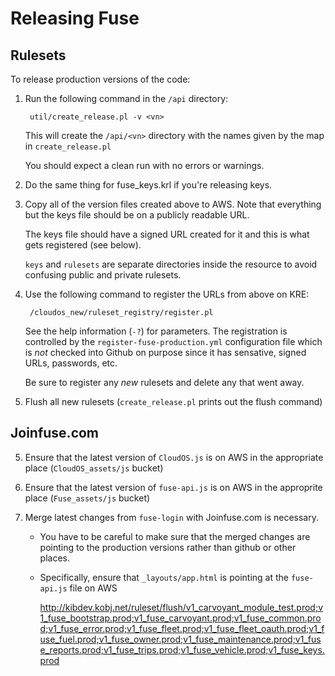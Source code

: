 
# Releasing Fuse

## Rulesets

To release production versions of the code:

1. Run the following command in  the ```/api``` directory:

		util/create_release.pl -v <vn>

	This will create the ```/api/<vn>``` directory with the names given by the map in ```create_release.pl```

	You should expect a clean run with no errors or warnings. 

2. Do the same thing for fuse_keys.krl if you're releasing keys.

3. Copy all of the version files created above to AWS. Note that everything but the keys file should be on a publicly readable URL.

	The keys file should have a signed URL created for it and this is what gets registered (see below).

	```keys``` and ```rulesets``` are separate directories inside the resource to avoid confusing public and private rulesets. 

4. Use the following command to register the URLs from above on KRE:

		/cloudos_new/ruleset_registry/register.pl

	See the help information (```-?```) for parameters. The registration is controlled by the ```register-fuse-production.yml``` configuration file which is *not* checked into Github on purpose since it has sensative, signed URLs, passwords, etc.

	Be sure to register any *new* rulesets and delete any that went away.

8. Flush all new rulesets (```create_release.pl``` prints out the flush command)


## Joinfuse.com

5. Ensure that the latest version of ```CloudOS.js``` is on AWS in the appropriate place (```CloudOS_assets/js``` bucket)

6. Ensure that the latest version of ```fuse-api.js``` is on AWS in the approprite place (```Fuse_assets/js``` bucket)

7. Merge latest changes from ```fuse-login``` with Joinfuse.com is necessary.
	- You have to be careful to make sure that the merged changes are pointing to the production versions rather than github or other places.
	- Specifically, ensure that ```_layouts/app.html``` is pointing at the ```fuse-api.js``` file on AWS

		http://kibdev.kobj.net/ruleset/flush/v1_carvoyant_module_test.prod;v1_fuse_bootstrap.prod;v1_fuse_carvoyant.prod;v1_fuse_common.prod;v1_fuse_error.prod;v1_fuse_fleet.prod;v1_fuse_fleet_oauth.prod;v1_fuse_fuel.prod;v1_fuse_owner.prod;v1_fuse_maintenance.prod;v1_fuse_reports.prod;v1_fuse_trips.prod;v1_fuse_vehicle.prod;v1_fuse_keys.prod


